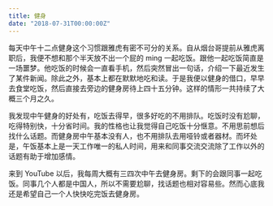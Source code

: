 ```yaml
---
title: 健身
date: "2018-07-31T00:00:00Z"
---
```


每天中午十二点健身这个习惯跟雅虎有密不可分的关系。自从烟台哥提前从雅虎离职后，我便不想和那个半天放不出一个屁的 ming 一起吃饭。跟他一起吃饭简直是一场噩梦。他吃饭的时候会一直看手机，然后突然冒出一句话，介绍一下最近发生了某件新闻。除此之外，基本上都在默默地吃和读。于是我便以健身的借口，早早去食堂吃饭，然后直接去旁边的健身房待上四十五分钟。这样的情形一共持续了大概三个月之久。

我发现中午健身的好处有，吃饭去得早，很多好吃的不用排队。吃饭时没有尬聊，吃得特别快，十分省时间。我的性格也让我觉得自己吃饭十分惬意。不用思前想后找什么话题。而健身房中午基本没有人，也不用排队去用哑铃或者器材。而坏处是，午饭基本上是一天工作唯一的私人时间，用来和同事交流交流除了工作以外的话题有助于增加感情。

来到 YouTube 以后，我每周大概有三四次中午去健身房。剩下的会跟同事一起吃饭。同事几个人都是中国人，所以不需要尬聊，找话题也相对容易些。然而心底我还是希望自己一个人快快吃完饭去健身房。
